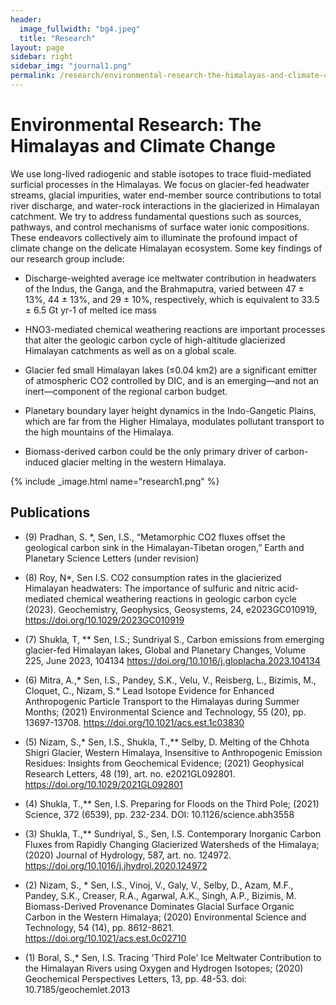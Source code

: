 ```yaml
---
header:
  image_fullwidth: "bg4.jpeg"
  title: "Research"
layout: page
sidebar: right
sidebar_img: "journal1.png"
permalink: /research/environmental-research-the-himalayas-and-climate-change
---
```


# Environmental Research: The Himalayas and Climate Change

We use long-lived radiogenic and stable isotopes to trace fluid-mediated surficial processes in the Himalayas. We focus on glacier-fed headwater streams, glacial impurities, water end-member source contributions to total river discharge, and water-rock interactions in the glacierized in Himalayan catchment. We try to address fundamental questions such as sources, pathways, and control mechanisms of surface water ionic compositions. These endeavors collectively aim to illuminate the profound impact of climate change on the delicate Himalayan ecosystem. Some key findings of our research group include:

- Discharge-weighted average ice meltwater contribution in headwaters of the Indus, the Ganga, and the Brahmaputra, varied between 47 ± 13%, 44 ± 13%, and 29 ± 10%, respectively, which is equivalent to 33.5 ± 6.5 Gt yr-1 of melted ice mass
- HNO3-mediated chemical weathering reactions are important processes that alter the geologic carbon cycle of high-altitude glacierized Himalayan catchments as well as on a global scale.

- Glacier fed small Himalayan lakes (≤0.04 km2) are a significant emitter of atmospheric CO2 controlled by DIC, and is an emerging—and not an inert—component of the regional carbon budget.

- Planetary boundary layer height dynamics in the Indo-Gangetic Plains, which are far from the Higher Himalaya, modulates pollutant transport to the high mountains of the Himalaya.

- Biomass-derived carbon could be the only primary driver of carbon-induced glacier melting in the western Himalaya.

{% include _image.html name="research1.png" %}

## Publications

- (9) Pradhan, S. *, Sen, I.S., “Metamorphic CO2 fluxes offset the geological carbon sink in the Himalayan-Tibetan orogen,” Earth and Planetary Science Letters (under revision)

- (8) 	Roy, N*, Sen I.S. CO2 consumption rates in the glacierized Himalayan headwaters: The importance of sulfuric and nitric acid-mediated chemical weathering reactions in geologic carbon cycle (2023). Geochemistry, Geophysics, Geosystems, 24, e2023GC010919, https://doi.org/10.1029/2023GC010919

- (7) 	Shukla, T, ** Sen, I.S.; Sundriyal S., Carbon emissions from emerging glacier-fed Himalayan lakes, Global and Planetary Changes, Volume 225, June 2023, 104134 https://doi.org/10.1016/j.gloplacha.2023.104134

- (6)    Mitra, A.,* Sen, I.S., Pandey, S.K., Velu, V., Reisberg, L., Bizimis, M., Cloquet, C., Nizam, S.* Lead Isotope Evidence for Enhanced Anthropogenic Particle Transport to the Himalayas during Summer Months; (2021) Environmental Science and Technology, 55 (20), pp. 13697-13708. https://doi.org/10.1021/acs.est.1c03830

- (5)     Nizam, S.,* Sen, I.S., Shukla, T.,** Selby, D. Melting of the Chhota Shigri Glacier, Western Himalaya, Insensitive to Anthropogenic Emission Residues: Insights from Geochemical Evidence; (2021) Geophysical Research Letters, 48 (19), art. no. e2021GL092801. https://doi.org/10.1029/2021GL092801

- (4)    Shukla, T.,** Sen, I.S. Preparing for Floods on the Third Pole; (2021) Science, 372 (6539), pp. 232-234. DOI: 10.1126/science.abh3558

- (3)     Shukla, T.,** Sundriyal, S., Sen, I.S. Contemporary Inorganic Carbon Fluxes from Rapidly Changing Glacierized Watersheds of the Himalaya; (2020) Journal of Hydrology, 587, art. no. 124972. https://doi.org/10.1016/j.jhydrol.2020.124972

- (2)   Nizam, S., * Sen, I.S., Vinoj, V., Galy, V., Selby, D., Azam, M.F., Pandey, S.K., Creaser, R.A., Agarwal, A.K., Singh, A.P., Bizimis, M. Biomass-Derived Provenance Dominates Glacial Surface Organic Carbon in the Western Himalaya; (2020) Environmental Science and Technology, 54 (14), pp. 8612-8621. https://doi.org/10.1021/acs.est.0c02710

- (1)     Boral, S.,* Sen, I.S. Tracing 'Third Pole' Ice Meltwater Contribution to the Himalayan Rivers using Oxygen and Hydrogen Isotopes; (2020) Geochemical Perspectives Letters, 13, pp. 48-53. doi: 10.7185/geochemlet.2013
